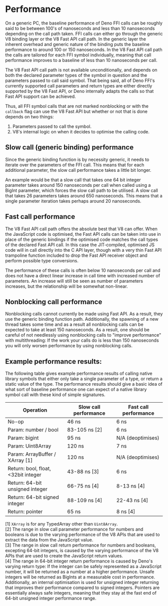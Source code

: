 # Performance

On a generic PC, the baseline performance of Deno FFI calls can be roughly said
to be between 100's of nanoseconds and less than 10 nanoseconds depending on the
call path taken. FFI calls can either go through the generic V8 binding layer or
the V8 Fast API call path. In the generic layer the inherent overhead and
generic nature of the binding puts the baseline performance to around 100 or 150
nanoseconds. In the V8 Fast API call path the calls are tailored for each FFI
symbol individually, meaning that call performance improves to a baseline of
less than 10 nanoseconds per call.

The V8 Fast API call path is not available unconditionally, and depends on both
the declared parameter types of the symbol in question and the parameters passed
to call said symbol. That being said, all of Deno FFI's currently supported call
parameters and return types are either directly supported by the V8 Fast API, or
Deno internally adapts the calls so that Fast API support can be achieved.

Thus, all FFI symbol calls that are not marked nonblocking or with the
`callback` flag can use the V8 Fast API but whether or not that is done depends
on two things:

1. Parameters passed to call the symbol.
2. V8's internal logic on when it decides to optimise the calling code.

## Slow call (generic binding) performance

Since the generic binding function is by necessity generic, it needs to iterate
over the parameters of the FFI call. This means that for each additional
parameter, the slow call performance takes a little bit longer.

An example would be that a slow call that takes one 64 bit integer parameter
takes around 150 nanoseconds per call when called using a BigInt parameter,
which forces the slow call path to be utilised. A slow call that takes 26
parameters takes around 650 nanoseconds. This means that a single parameter
iteration takes perhaps around 20 nanoseconds.

## Fast call performance

The V8 Fast API call path offers the absolute best that V8 can offer. When the
JavaScript code is optimised, the Fast API calls can be taken into use in place
of the generic bindings if the optimised code matches the call types of the
declared Fast API call. In this case the JIT-compiled, optimised JS code will in
call directly into the C API layer, though with a very thin Fast API trampoline
function included to drop the Fast API receiver object and perform possible type
conversions.

The performance of these calls is often below 10 nanoseconds per call and does
not have a direct linear increase in call time with increased number of
parameters. An increase will still be seen as number of parameters increases,
but the relationship will be somewhat non-linear.

## Nonblocking call performance

Nonblocking calls cannot currently be made using Fast API. As a result, they use
the generic binding function path. Additionally, the spawning of a new thread
takes some time and as a result all nonblocking calls can be expected to take at
least 150 nanoseconds. As a result, one should be careful of not needlessly
using nonblocking calls to "improve performance" with multithreading: If the
work your calls do is less than 150 nanoseconds you will only worsen performance
by using nonblocking calls.

## Example performance results:

The following table gives example performance results of calling native library
symbols that either only take a single parameter of a type, or return a static
value of the type. The performance results should give a basic idea of what sort
of baseline performance one can expect of a native library symbol call with
these kind of simple signatures.

| Operation                           | Slow call performance | Fast call performance |
| ----------------------------------- | --------------------- | --------------------- |
| No-op                               | 46 ns                 | 6 ns                  |
| Param: number / bool                | 83-105 ns [2]         | 6 ns                  |
| Param: bigint                       | 95 ns                 | N/A (deoptimises)     |
| Param: Uint8Array                   | 120 ns                | 7 ns                  |
| Param: ArrayBuffer / XArray [1]     | 120 ns                | N/A (deoptimises)     |
| Return: bool, float, <32bit integer | 43-88 ns [3]          | 6 ns                  |
| Return: 64-bit unsigned integer     | 66-75 ns [4]          | 8-13 ns [4]           |
| Return: 64-bit signed integer       | 88-109 ns [4]         | 22-43 ns [4]          |
| Return: pointer                     | 65 ns                 | 8 ns [4]              |

[1] `XArray` is for any TypedArray other than `Uint8Array`.\
[2] The range in slow call parameter performance for numbers and booleans is due
to the varying performance of the V8 APIs that are used to extract the data from
the JavaScript value.\
[3] The range in slow call return performance for numbers and booleans,
excepting 64-bit integers, is caused by the varying performance of the V8 APIs
that are used to create the JavaScript return values.\
[4] The range in 64-bit integer return performance is caused by Deno's varying
return type: If the integer can be safely represented as a JavaScript number, it
will be returned as a number at a higher performance. Unsafe integers will be
returned as BigInts at a measurable cost in performance. Additionally, an
internal optimisation is used for unsigned integer returning that improves their
performance compared to signed integers. Pointers are essentially always safe
integers, meaning that they stay at the fast end of 64-bit unsigned integer
performance range.
